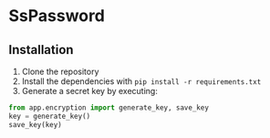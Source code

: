 # SsPassword

## Installation

1. Clone the repository
2. Install the dependencies with `pip install -r requirements.txt`
3. Generate a secret key by executing:

```python
from app.encryption import generate_key, save_key
key = generate_key()
save_key(key)
```
